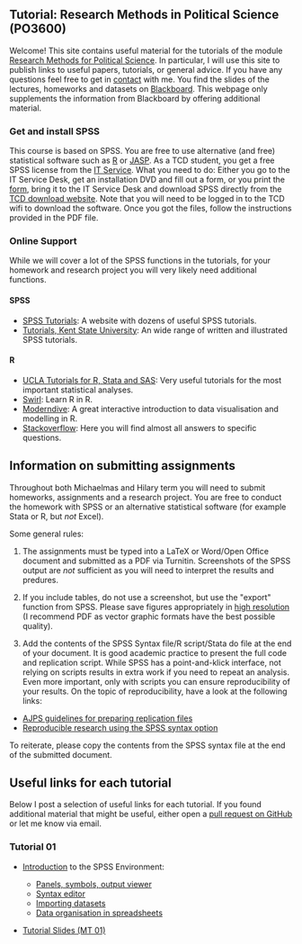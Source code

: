 ## Tutorial: Research Methods in Political Science (PO3600)

Welcome! This site contains useful material for the tutorials of the module [Research Methods for Political Science](https://www.tcd.ie/Political_Science/undergraduate/module-outlines/js/research-methods/). In particular, I will use this site to publish links to useful papers, tutorials, or general advice. If you have any questions feel free to get in [contact](http://muellerstefan.net/#contact) with me. You find the slides of the lectures, homeworks and datasets on [Blackboard](http://tcd.ie/blackboard). This webpage only supplements the information from Blackboard by offering additional material.

### Get and install SPSS

This course is based on SPSS. You are free to use alternative (and free) statistical software such as [R](https://www.r-project.org) or [JASP](https://jasp-stats.org). As a TCD student, you get a free SPSS license from the [IT Service](https://www.tcd.ie/itservices/help/it-service-desk-contact.php). What you need to do: Either you go to the IT Service Desk, get an installation DVD and fill out a form, or you print the [form](https://www.tcd.ie/itservices/assets/doc/purchase_local/SPSS-Form.pdf), bring it to the IT Service Desk and download SPSS directly from the [TCD download website](https://software.tcd.ie). Note that you will need to be logged in to the TCD wifi to download the software. Once you got the files, follow the instructions provided in the PDF file. 

### Online Support

While we will cover a lot of the SPSS functions in the tutorials, for your homework and research project you will very likely need additional functions.

#### SPSS

- [SPSS Tutorials](https://www.spss-tutorials.com): A website with dozens of useful SPSS tutorials.
- [Tutorials, Kent State University](https://libguides.library.kent.edu/SPSS/home): An wide range of written and illustrated  SPSS tutorials.

#### R

- [UCLA Tutorials for R, Stata and SAS](https://stats.idre.ucla.edu/other/dae/): Very useful tutorials for the most important statistical analyses.
- [Swirl](http://swirlstats.com): Learn R in R.
- [Moderndive](http://www.moderndive.com): A great interactive introduction to data visualisation and modelling in R.
- [Stackoverflow](https://stackoverflow.com/questions/tagged/r): Here you will find almost all answers to specific questions.

## Information on submitting assignments

Throughout both Michaelmas and Hilary term you will need to submit homeworks, assignments and a research project. You are free to conduct the homework with SPSS or an alternative statistical software (for example Stata or R, but _not_ Excel).

Some general rules: 
1. The assignments must be typed into a LaTeX or Word/Open Office document and submitted as a PDF via Turnitin. Screenshots of the SPSS output are _not_ sufficient as you will need to interpret the results and predures.

2. If you include tables, do not use a screenshot, but use the "export" function from SPSS. Please save figures appropriately in [high resolution](https://thepoliticalmethodologist.com/2013/11/25/making-high-resolution-graphics-for-academic-publishing/) (I recommend PDF as vector graphic formats have the best possible quality).

3. Add the contents of the SPSS Syntax file/R script/Stata do file at the end of your document. It is good academic practice to present the full code and replication script. While SPSS has a point-and-klick interface, not relying on scripts results in extra work if you need to repeat an analysis. Even more important, only with scripts you can ensure reproducibility of your results. On the topic of reproducibility, have a look at the following links: 
- [AJPS guidelines for preparing replication files](https://ajpsblogging.files.wordpress.com/2016/05/ajps-replic-guidelines-ver-2-1.pdf)
- [Reproducible research using the SPSS syntax option](https://libguides.library.kent.edu/SPSS/Syntax)

To reiterate, please copy the contents from the SPSS syntax file at the end of the submitted document.

## Useful links for each tutorial

Below I post a selection of useful links for each tutorial. If you found additional material that might be useful, either open a [pull request on GitHub](https://help.github.com/articles/about-pull-requests/) or let me know via email.

### Tutorial 01

- [Introduction](https://libguides.library.kent.edu/SPSS/GettingStarted) to the SPSS Environment: 
  - [Panels, symbols, output viewer](https://libguides.library.kent.edu/SPSS/Environment)
  - [Syntax editor](https://www.spss-tutorials.com/spss-syntax-editor-window/)
  - [Importing datasets](https://libguides.library.kent.edu/SPSS/ImportData)
  - [Data organisation in spreadsheets](https://peerj.com/preprints/3183.pdf)
  
- [Tutorial Slides (MT 01)](https://github.com/stefan-mueller/po3600/blob/master/slides/mt_tut_01.pdf)
